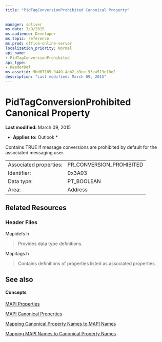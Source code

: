```yaml
---
title: "PidTagConversionProhibited Canonical Property"
 
 
manager: soliver
ms.date: 3/9/2015
ms.audience: Developer
ms.topic: reference
ms.prod: office-online-server
localization_priority: Normal
api_name:
- PidTagConversionProhibited
api_type:
- HeaderDef
ms.assetid: 9bd67185-9449-4db2-b3ee-93ea513e10e2
description: "Last modified: March 09, 2015"
---
```


# PidTagConversionProhibited Canonical Property

 **Last modified:** March 09, 2015 
  
 * **Applies to:** Outlook * 
  
Contains TRUE if message conversions are prohibited by default for the associated messaging user.
  
|||
|:-----|:-----|
|Associated properties:  <br/> |PR_CONVERSION_PROHIBITED  <br/> |
|Identifier:  <br/> |0x3A03  <br/> |
|Data type:  <br/> |PT_BOOLEAN  <br/> |
|Area:  <br/> |Address  <br/> |
   
## Related Resources

### Header Files

Mapidefs.h
  
> Provides data type definitions.
    
Mapitags.h
  
> Contains definitions of properties listed as associated properties.
    
## See also

#### Concepts

[MAPI Properties](mapi-properties.md)
  
[MAPI Canonical Properties](mapi-canonical-properties.md)
  
[Mapping Canonical Property Names to MAPI Names](mapping-canonical-property-names-to-mapi-names.md)
  
[Mapping MAPI Names to Canonical Property Names](mapping-mapi-names-to-canonical-property-names.md)

